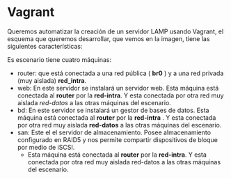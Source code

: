 # Vagrant
Queremos automatizar la creación de un servidor LAMP usando Vagrant, el esquema que queremos desarrollar, que vemos en la imagen, tiene las siguientes características:

Es escenario tiene cuatro máquinas:

- router: que está conectada a una red pública ( **br0** ) y a una red privada (muy aislada) **red_intra**.
- web: En este servidor se instalará un servidor web. Esta máquina está conectada al **router** por la **red-intra**. Y esta conectada por otra red muy aislada *red-datos* a las otras máquinas del escenario.
- bd: En este servidor se instalará un gestor de bases de datos. Esta máquina está conectada al **router** por la **red-intra** . Y esta conectada por otra red muy aislada **red-datos** a las otras máquinas del escenario.
- san: Este el el servidor de almacenamiento. Posee almacenamiento configurado en RAID5 y nos permite compartir dispositivos de bloque por medio de iSCSI.
    - Esta máquina está conectada al **router** por la **red-intra**. Y esta conectada por otra red muy aislada red-datos a las otras máquinas del escenario.